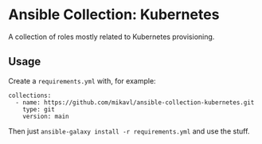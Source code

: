 # Ansible Collection: Kubernetes

A collection of roles mostly related to Kubernetes provisioning.

## Usage

Create a `requirements.yml` with, for example:

    collections:
      - name: https://github.com/mikavl/ansible-collection-kubernetes.git
        type: git
        version: main

Then just `ansible-galaxy install -r requirements.yml` and use the stuff.
